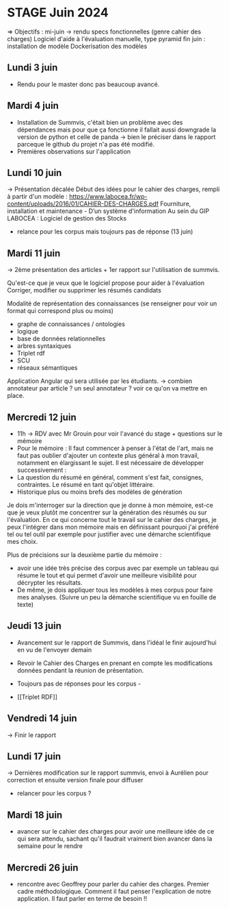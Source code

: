 # STAGE Juin 2024
=> Objectifs : mi-juin -> rendu specs fonctionnelles (genre cahier des charges) 
Logiciel d'aide à l'évaluation manuelle, type pyramid
fin juin : installation de modèle 
Dockerisation des modèles

## Lundi 3 juin 
- Rendu pour le master donc pas beaucoup avancé.

## Mardi 4 juin 
- Installation de Summvis, c'était bien un problème avec des dépendances mais pour que ça fonctionne il fallait aussi downgrade la version de python et celle de panda -> bien le préciser dans le rapport parceque le github du projet n'a pas été modifié. 
- Premières observations sur l'application

## Lundi 10 juin

-> Présentation décalée
Début des idées pour le cahier des charges, rempli à partir d'un modèle : https://www.labocea.fr/wp-content/uploads/2016/01/CAHIER-DES-CHARGES.pdf
Fourniture, installation et maintenance - D’un système d'information
Au sein du GIP LABOCEA : Logiciel de gestion des Stocks

- relance pour les corpus mais toujours pas de réponse (13 juin)
## Mardi 11 juin 

-> 2ème présentation des articles + 1er rapport sur l'utilisation de summvis. 

Qu'est-ce que je veux que le logiciel propose pour aider à l'évaluation 
Corriger, modifier ou supprimer les résumés candidats 

Modalité de représentation des connaissances (se renseigner pour voir un format qui correspond plus ou moins)
- graphe de connaissances / ontologies
- logique 
- base de données relationnelles
- arbres syntaxiques
- Triplet rdf 
- SCU 
- réseaux sémantiques

Application Angular qui sera utilisée par les étudiants. 
-> combien annotateur par article ? un seul annotateur ? voir ce qu'on va mettre en place.

## Mercredi 12 juin 

- 11h -> RDV avec Mr Grouin pour voir l'avancé du stage + questions sur le mémoire
- Pour le mémoire : 
Il faut commencer à penser à l'état de l'art, mais ne faut pas oublier d'ajouter un contexte plus général à mon travail, notamment en élargissant le sujet.
Il est nécessaire de développer successivement : 
- La question du résumé en général, comment s'est fait, consignes, contraintes. Le résumé en tant qu'objet littéraire. 
- Historique plus ou moins brefs des modèles de génération 

Je dois m'interroger sur la direction que je donne à mon mémoire, est-ce que je veux plutôt me concentrer sur la génération des résumés ou sur l'évaluation. 
En ce qui concerne tout le travail sur le cahier des charges, je peux l'intégrer dans mon mémoire mais en définissant pourquoi j'ai préféré tel ou tel outil par exemple pour justifier avec une démarche scientifique mes choix. 

Plus de précisions sur la deuxième partie du mémoire : 
- avoir une idée très précise des corpus avec par exemple un tableau qui résume le tout et qui permet d'avoir une meilleure visibilité pour décrypter les résultats. 
- De même, je dois appliquer tous les modèles à mes corpus pour faire mes analyses. (Suivre un peu la démarche scientifique vu en fouille de texte)

## Jeudi 13 juin 

- Avancement sur le rapport de Summvis, dans l'idéal le finir aujourd'hui en vu de l'envoyer demain 
- Revoir le Cahier des Charges en prenant en compte les modifications données pendant la réunion de présentation. 

- Toujours pas de réponses pour les corpus -
-  [[Triplet RDF]]

## Vendredi 14 juin 
-> Finir le rapport 

## Lundi 17 juin 

-> Dernières modification sur le rapport summvis, envoi à Aurélien pour correction et ensuite version finale pour diffuser 
- relancer pour les corpus ?

## Mardi 18 juin

- avancer sur le cahier des charges pour avoir une meilleure idée de ce qui sera attendu, sachant qu'il faudrait vraiment bien avancer dans la semaine pour le rendre 


## Mercredi 26 juin 
- rencontre avec Geoffrey pour parler du cahier des charges. Premier cadre méthodologique. 
Comment il faut penser l'explication de notre application. 
Il faut parler en terme de besoin !! 


